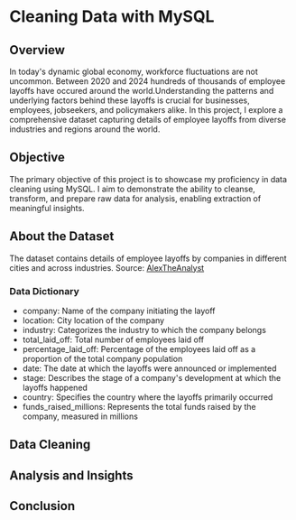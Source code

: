 # Cleaning Data with MySQL

## Overview

In today's dynamic global economy, workforce fluctuations are not uncommon. Between 2020 and 2024 hundreds of thousands of employee layoffs have occured around the world.Understanding the patterns and underlying factors behind these layoffs is crucial for businesses, employees, jobseekers, and policymakers alike. In this project, I explore a comprehensive dataset capturing details of employee layoffs from diverse industries and regions around the world.

## Objective
The primary objective of this project is to showcase my proficiency in data cleaning using MySQL. I aim to demonstrate the ability to cleanse, transform, and prepare raw data for analysis, enabling extraction of meaningful insights.

## About the Dataset
The dataset contains details of employee layoffs by companies in different cities and across industries. 
Source: [AlexTheAnalyst](https://github.com/AlexTheAnalyst/MySQL-YouTube-Series/blob/main/layoffs.csv)

### Data Dictionary

- company: Name of the company initiating the layoff
- location: City location of the company
- industry: Categorizes the industry to which the company belongs
- total_laid_off: Total number of employees laid off
- percentage_laid_off: Percentage of the employees laid off as a proportion of the total company population
- date: The date at which the layoffs were announced or implemented
- stage: Describes the stage of a company's development at which the layoffs happened
- country: Specifies the country where the layoffs primarily occurred
- funds_raised_millions: Represents the total funds raised by the company, measured in millions

## Data Cleaning
## Analysis and Insights
## Conclusion

